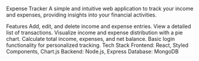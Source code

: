 Expense Tracker
A simple and intuitive web application to track your income and expenses, providing insights into your financial activities.

Features
Add, edit, and delete income and expense entries.
View a detailed list of transactions.
Visualize income and expense distribution with a pie chart.
Calculate total income, expenses, and net balance.
Basic login functionality for personalized tracking.
Tech Stack
Frontend: React, Styled Components, Chart.js
Backend: Node.js, Express
Database: MongoDB
